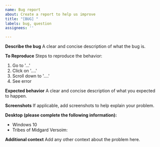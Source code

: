 ```yaml
---
name: Bug report
about: Create a report to help us improve
title: "[BUG] "
labels: bug, question
assignees: ''

---
```


**Describe the bug**
A clear and concise description of what the bug is.

**To Reproduce**
Steps to reproduce the behavior:
1. Go to '...'
2. Click on '....'
3. Scroll down to '....'
4. See error

**Expected behavior**
A clear and concise description of what you expected to happen.

**Screenshots**
If applicable, add screenshots to help explain your problem.

**Desktop (please complete the following information):**
 - Windows 10
 - Tribes of Midgard Versoim:

**Additional context**
Add any other context about the problem here.

